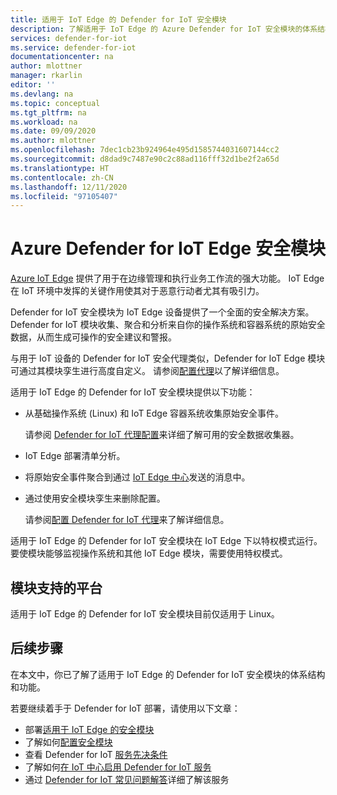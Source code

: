 ```yaml
---
title: 适用于 IoT Edge 的 Defender for IoT 安全模块
description: 了解适用于 IoT Edge 的 Azure Defender for IoT 安全模块的体系结构和功能。
services: defender-for-iot
ms.service: defender-for-iot
documentationcenter: na
author: mlottner
manager: rkarlin
editor: ''
ms.devlang: na
ms.topic: conceptual
ms.tgt_pltfrm: na
ms.workload: na
ms.date: 09/09/2020
ms.author: mlottner
ms.openlocfilehash: 7dec1cb23b924964e495d1585744031607144cc2
ms.sourcegitcommit: d8dad9c7487e90c2c88ad116fff32d1be2f2a65d
ms.translationtype: HT
ms.contentlocale: zh-CN
ms.lasthandoff: 12/11/2020
ms.locfileid: "97105407"
---
```

# <a name="azure-defender-for-iot-edge-security-module"></a>Azure Defender for IoT Edge 安全模块

[Azure IoT Edge](https://docs.microsoft.com/azure/iot-edge/) 提供了用于在边缘管理和执行业务工作流的强大功能。
IoT Edge 在 IoT 环境中发挥的关键作用使其对于恶意行动者尤其有吸引力。

Defender for IoT 安全模块为 IoT Edge 设备提供了一个全面的安全解决方案。
Defender for IoT 模块收集、聚合和分析来自你的操作系统和容器系统的原始安全数据，从而生成可操作的安全建议和警报。

与用于 IoT 设备的 Defender for IoT 安全代理类似，Defender for IoT Edge 模块可通过其模块孪生进行高度自定义。
请参阅[配置代理](how-to-agent-configuration.md)以了解详细信息。

适用于 IoT Edge 的 Defender for IoT 安全模块提供以下功能：

- 从基础操作系统 (Linux) 和 IoT Edge 容器系统收集原始安全事件。

  请参阅 [Defender for IoT 代理配置](how-to-agent-configuration.md)来详细了解可用的安全数据收集器。

- IoT Edge 部署清单分析。

- 将原始安全事件聚合到通过 [IoT Edge 中心](https://docs.microsoft.com/azure/iot-edge/iot-edge-runtime#iot-edge-hub)发送的消息中。

- 通过使用安全模块孪生来删除配置。

  请参阅[配置 Defender for IoT 代理](how-to-agent-configuration.md)来了解详细信息。

适用于 IoT Edge 的 Defender for IoT 安全模块在 IoT Edge 下以特权模式运行。
要使模块能够监视操作系统和其他 IoT Edge 模块，需要使用特权模式。

## <a name="module-supported-platforms"></a>模块支持的平台

适用于 IoT Edge 的 Defender for IoT 安全模块目前仅适用于 Linux。

## <a name="next-steps"></a>后续步骤

在本文中，你已了解了适用于 IoT Edge 的 Defender for IoT 安全模块的体系结构和功能。

若要继续着手于 Defender for IoT 部署，请使用以下文章：

- 部署[适用于 IoT Edge 的安全模块](how-to-deploy-edge.md)
- 了解如何[配置安全模块](how-to-agent-configuration.md)
- 查看 Defender for IoT [服务先决条件](service-prerequisites.md)
- 了解如何[在 IoT 中心启用 Defender for IoT 服务](quickstart-onboard-iot-hub.md)
- 通过 [Defender for IoT 常见问题解答](resources-frequently-asked-questions.md)详细了解该服务

